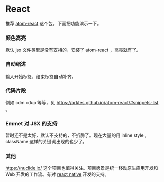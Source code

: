 # React

推荐 [atom-react](https://github.com/orktes/atom-react) 这个包。下面把功能演示一下。


### 颜色高亮

默认 jsx 文件类型是没有支持的，安装了 atom-react ，高亮就有了。


### 自动缩进

输入开始标签，结束标签自动补齐。

### 代码片段

例如 cdm cdup 等等，见 https://orktes.github.io/atom-react/#snippets-list 。

### Emmet 对 JSX 的支持

暂时还不是太好，默认不支持的，不折腾了。现在大量的用 inline style ，className 这样的关键词出现的也少了。

### 其他

https://nuclide.io/ 这个项目也值得关注。项目愿景是统一移动原生应用开发和 Web 开发的工作流。有对 [react native](https://nuclide.io/docs/platforms/react-native/) 开发的支持。
